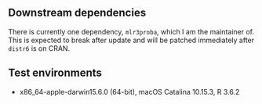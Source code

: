 ## Downstream dependencies

There is currently one dependency, `mlr3proba`, which I am the maintainer of. This is expected to break after update and will be patched immediately after `distr6` is on CRAN.

## Test environments
* x86_64-apple-darwin15.6.0 (64-bit), macOS Catalina 10.15.3, R 3.6.2


